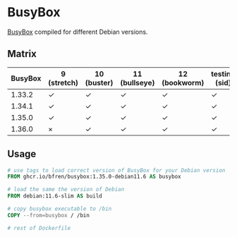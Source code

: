 # BusyBox

[BusyBox](https://busybox.net) compiled for different Debian versions.

## Matrix

| BusyBox | 9 (stretch) | 10 (buster) | 11 (bullseye) | 12 (bookworm) | testing (sid) |
| ------- | ----------- | ----------- | ------------- | ------------- | ------------- |
| 1.33.2  | ✓           | ✓           | ✓             | ✓             | ✓             |
| 1.34.1  | ✓           | ✓           | ✓             | ✓             | ✓             |
| 1.35.0  | ✓           | ✓           | ✓             | ✓             | ✓             |
| 1.36.0  | ×           | ✓           | ✓             | ✓             | ✓             |

## Usage

```Dockerfile
# use tags to load correct version of BusyBox for your Debian version
FROM ghcr.io/bfren/busybox:1.35.0-debian11.6 AS busybox

# load the same the version of Debian
FROM debian:11.6-slim AS build

# copy busybox executable to /bin
COPY --from=busybox / /bin

# rest of Dockerfile
```
